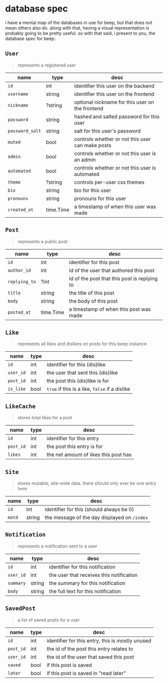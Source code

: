 # database spec

i have a mental map of the databases in use for beep, but that does not mean
others also do. along with that, having a visual representation is probably
going to be pretty useful. so with that said, i present to you, the database
spec for beep:

## `User`

> represents a registered user

| name            | type      | desc                                             |
|-----------------|-----------|--------------------------------------------------|
| `id`            | int       | identifier this user on the backend              |
| `username`      | string    | identifier this user on the frontend             |
| `nickname`      | ?string   | optional nickname for this user on the frontend  |
| `password`      | string    | hashed and salted password for this user         |
| `password_salt` | string    | salt for this user's password                    |
| `muted`         | bool      | controls whether or not this user can make posts |
| `admin`         | bool      | controls whether or not this user is an admin    |
| `automated`     | bool      | controls whether or not this user is automated   |
| `theme`         | ?string   | controls per-user css themes                     |
| `bio`           | string    | bio for this user                                |
| `pronouns`      | string    | pronouns for this user                           |
| `created_at`    | time.Time | a timestamp of when this user was made           |

## `Post`

> represents a public post

| name          | type      | desc                                         |
|---------------|-----------|----------------------------------------------|
| `id`          | int       | identifier for this post                     |
| `author_id`   | int       | id of the user that authored this post       |
| `replying_to` | ?int      | id of the post that this post is replying to |
| `title`       | string    | the title of this post                       |
| `body`        | string    | the body of this post                        |
| `posted_at`   | time.Time | a timestamp of when this post was made       |

## `Like`

> represents all likes and dislikes on posts for this beep instance

| name      | type | desc                                           |
|-----------|------|------------------------------------------------|
| `id`      | int  | identifier for this (dis)like                  |
| `user_id` | int  | the user that sent this (dis)like              |
| `post_id` | int  | the post this (dis)like is for                 |
| `is_like` | bool | `true` if this is a like, `false` if a dislike |

## `LikeCache`

> stores total likes for a post

<!-- todo: implement this -->
<!-- > a post with no likes nor dislikes will not be in this table -->
<!-- > the data in this table is cleared and recalculated every
> `config:post:likes_refresh_minutes` minutes -->

| name      | type | desc                                  |
|-----------|------|---------------------------------------|
| `id`      | int  | identifier for this entry             |
| `post_id` | int  | the post this entry is for            |
| `likes`   | int  | the net amount of likes this post has |

## `Site`

> stores mutable, site-wide data. there should only ever be one entry here

| name   | type   | desc                                         |
|--------|--------|----------------------------------------------|
| `id`   | int    | identifier for this (should always be 0)     |
| `motd` | string | the message of the day displayed on `/index` |

## `Notification`

> represents a notification sent to a user

| name      | type   | desc                                     |
|-----------|--------|------------------------------------------|
| `id`      | int    | identifier for this notification         |
| `user_id` | int    | the user that receives this notification |
| `summary` | string | the summary for this notification        |
| `body`    | string | the full text for this notification      |

## `SavedPost`

> a list of saved posts for a user

| name      | type | desc                                             |
|-----------|------|--------------------------------------------------|
| `id`      | int  | identifier for this entry, this is mostly unused |
| `post_id` | int  | the id of the post this entry relates to         |
| `user_id` | int  | the id of the user that saved this post          |
| `saved`   | bool | if this post is saved                            |
| `later`   | bool | if this post is saved in "read later"            |
